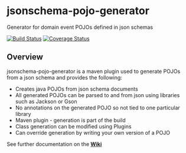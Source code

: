 # jsonschema-pojo-generator
Generator for domain event POJOs defined in json schemas

[![Build Status](https://travis-ci.org/CJSCommonPlatform/jsonschema-pojo-generator.svg?branch=master)](https://travis-ci.org/CJSCommonPlatform/jsonschema-pojo-generator) [![Coverage Status](https://coveralls.io/repos/github/CJSCommonPlatform/jsonschema-pojo-generator/badge.svg?branch=master)](https://coveralls.io/github/CJSCommonPlatform/jsonschema-pojo-generator?branch=master)

## Overview
jsonschema-pojo-generator is a maven plugin used to generate POJOs from a json schema and provides the following:

* Creates java POJOs from json schema documents
* All generated POJOs can be parsed to and from json using libraries such as Jackson or Gson
* No annotations on the generated POJO so not tied to one particular library
* Maven plugin - generation is part of the build
* Class generation can be modified using Plugins
* Can override generation by writing your own version of a POJO

See further documentation on the **[Wiki](https://github.com/CJSCommonPlatform/jsonschema-pojo-generator/wiki)**
